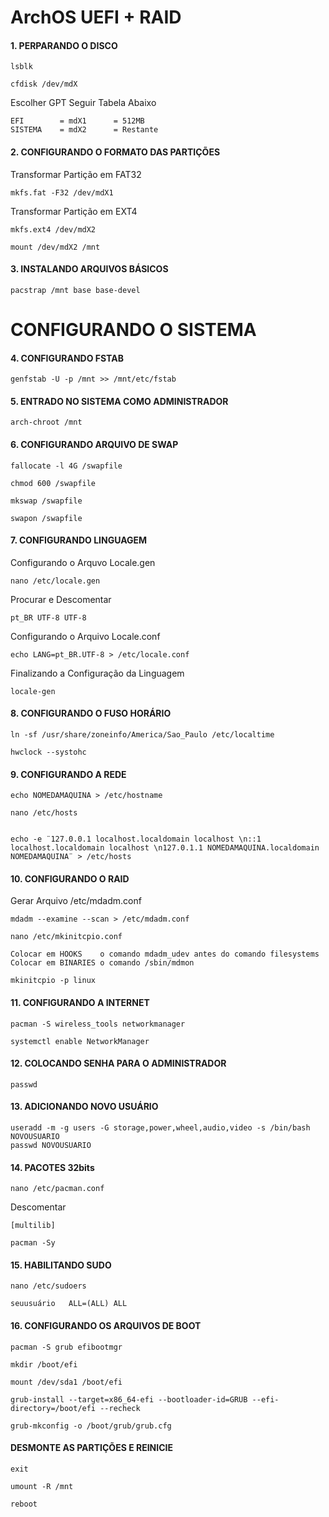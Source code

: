 # ArchOS UEFI + RAID

#### 1. PERPARANDO O DISCO
```
lsblk
```
```
cfdisk /dev/mdX
```
Escolher GPT Seguir Tabela Abaixo
```
EFI        = mdX1      = 512MB 
SISTEMA    = mdX2      = Restante
```
#### 2. CONFIGURANDO O FORMATO DAS PARTIÇÕES

Transformar Partição em FAT32
```
mkfs.fat -F32 /dev/mdX1
```
Transformar Partição em EXT4
```
mkfs.ext4 /dev/mdX2
```
```
mount /dev/mdX2 /mnt
```

#### 3. INSTALANDO ARQUIVOS BÁSICOS
```
pacstrap /mnt base base-devel
```
# CONFIGURANDO O SISTEMA

#### 4. CONFIGURANDO FSTAB  
```
genfstab -U -p /mnt >> /mnt/etc/fstab
```
#### 5. ENTRADO NO SISTEMA COMO ADMINISTRADOR 
```
arch-chroot /mnt
```
#### 6. CONFIGURANDO ARQUIVO DE SWAP
```
fallocate -l 4G /swapfile
```
```
chmod 600 /swapfile
```
```
mkswap /swapfile
```
```
swapon /swapfile
```
#### 7. CONFIGURANDO LINGUAGEM
Configurando o Arquvo Locale.gen
```
nano /etc/locale.gen
```
Procurar e Descomentar
```
pt_BR UTF-8 UTF-8
```
Configurando o Arquivo Locale.conf
```
echo LANG=pt_BR.UTF-8 > /etc/locale.conf
```
Finalizando a Configuração da Linguagem
```
locale-gen
```
#### 8. CONFIGURANDO O FUSO HORÁRIO
```
ln -sf /usr/share/zoneinfo/America/Sao_Paulo /etc/localtime
```
```
hwclock --systohc
```

#### 9. CONFIGURANDO A REDE
```
echo NOMEDAMAQUINA > /etc/hostname
```
```
nano /etc/hosts
```
```

echo -e ¨127.0.0.1 localhost.localdomain localhost \n::1 localhost.localdomain localhost \n127.0.1.1 NOMEDAMAQUINA.localdomain NOMEDAMAQUINA¨ > /etc/hosts
```
#### 10. CONFIGURANDO O RAID
Gerar Arquivo /etc/mdadm.conf
```
mdadm --examine --scan > /etc/mdadm.conf
```
```
nano /etc/mkinitcpio.conf
```
```
Colocar em HOOKS    o comando mdadm_udev antes do comando filesystems
Colocar em BINARIES o comando /sbin/mdmon
```
```
mkinitcpio -p linux
```

#### 11. CONFIGURANDO A INTERNET
```
pacman -S wireless_tools networkmanager
```
```
systemctl enable NetworkManager
```
#### 12. COLOCANDO SENHA PARA O ADMINISTRADOR
```
passwd
```
#### 13. ADICIONANDO NOVO USUÁRIO
```
useradd -m -g users -G storage,power,wheel,audio,video -s /bin/bash NOVOUSUARIO
passwd NOVOUSUARIO
```
#### 14. PACOTES 32bits
```
nano /etc/pacman.conf
```
Descomentar
```
[multilib]
```
```
pacman -Sy
```

#### 15. HABILITANDO SUDO
```
nano /etc/sudoers
```
```
seuusuário   ALL=(ALL) ALL
```
#### 16. CONFIGURANDO OS ARQUIVOS DE BOOT
```
pacman -S grub efibootmgr
```
```
mkdir /boot/efi
```
```
mount /dev/sda1 /boot/efi
```
```
grub-install --target=x86_64-efi --bootloader-id=GRUB --efi-directory=/boot/efi --recheck
```
```
grub-mkconfig -o /boot/grub/grub.cfg
```

#### DESMONTE AS PARTIÇÕES E REINICIE
```
exit
```
```
umount -R /mnt
```
```
reboot
```

